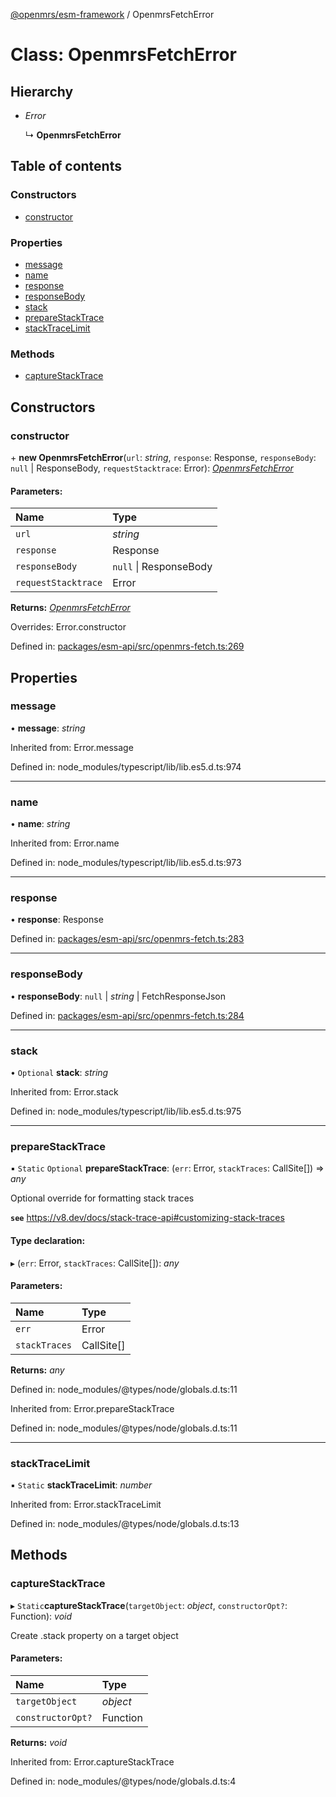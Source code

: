 [@openmrs/esm-framework](../API.md) / OpenmrsFetchError

# Class: OpenmrsFetchError

## Hierarchy

* *Error*

  ↳ **OpenmrsFetchError**

## Table of contents

### Constructors

- [constructor](openmrsfetcherror.md#constructor)

### Properties

- [message](openmrsfetcherror.md#message)
- [name](openmrsfetcherror.md#name)
- [response](openmrsfetcherror.md#response)
- [responseBody](openmrsfetcherror.md#responsebody)
- [stack](openmrsfetcherror.md#stack)
- [prepareStackTrace](openmrsfetcherror.md#preparestacktrace)
- [stackTraceLimit](openmrsfetcherror.md#stacktracelimit)

### Methods

- [captureStackTrace](openmrsfetcherror.md#capturestacktrace)

## Constructors

### constructor

\+ **new OpenmrsFetchError**(`url`: *string*, `response`: Response, `responseBody`: ``null`` \| ResponseBody, `requestStacktrace`: Error): [*OpenmrsFetchError*](openmrsfetcherror.md)

#### Parameters:

| Name | Type |
| :------ | :------ |
| `url` | *string* |
| `response` | Response |
| `responseBody` | ``null`` \| ResponseBody |
| `requestStacktrace` | Error |

**Returns:** [*OpenmrsFetchError*](openmrsfetcherror.md)

Overrides: Error.constructor

Defined in: [packages/esm-api/src/openmrs-fetch.ts:269](https://github.com/openmrs/openmrs-esm-core/blob/master/packages/esm-api/src/openmrs-fetch.ts#L269)

## Properties

### message

• **message**: *string*

Inherited from: Error.message

Defined in: node_modules/typescript/lib/lib.es5.d.ts:974

___

### name

• **name**: *string*

Inherited from: Error.name

Defined in: node_modules/typescript/lib/lib.es5.d.ts:973

___

### response

• **response**: Response

Defined in: [packages/esm-api/src/openmrs-fetch.ts:283](https://github.com/openmrs/openmrs-esm-core/blob/master/packages/esm-api/src/openmrs-fetch.ts#L283)

___

### responseBody

• **responseBody**: ``null`` \| *string* \| FetchResponseJson

Defined in: [packages/esm-api/src/openmrs-fetch.ts:284](https://github.com/openmrs/openmrs-esm-core/blob/master/packages/esm-api/src/openmrs-fetch.ts#L284)

___

### stack

• `Optional` **stack**: *string*

Inherited from: Error.stack

Defined in: node_modules/typescript/lib/lib.es5.d.ts:975

___

### prepareStackTrace

▪ `Static` `Optional` **prepareStackTrace**: (`err`: Error, `stackTraces`: CallSite[]) => *any*

Optional override for formatting stack traces

**`see`** https://v8.dev/docs/stack-trace-api#customizing-stack-traces

#### Type declaration:

▸ (`err`: Error, `stackTraces`: CallSite[]): *any*

#### Parameters:

| Name | Type |
| :------ | :------ |
| `err` | Error |
| `stackTraces` | CallSite[] |

**Returns:** *any*

Defined in: node_modules/@types/node/globals.d.ts:11

Inherited from: Error.prepareStackTrace

Defined in: node_modules/@types/node/globals.d.ts:11

___

### stackTraceLimit

▪ `Static` **stackTraceLimit**: *number*

Inherited from: Error.stackTraceLimit

Defined in: node_modules/@types/node/globals.d.ts:13

## Methods

### captureStackTrace

▸ `Static`**captureStackTrace**(`targetObject`: *object*, `constructorOpt?`: Function): *void*

Create .stack property on a target object

#### Parameters:

| Name | Type |
| :------ | :------ |
| `targetObject` | *object* |
| `constructorOpt?` | Function |

**Returns:** *void*

Inherited from: Error.captureStackTrace

Defined in: node_modules/@types/node/globals.d.ts:4
